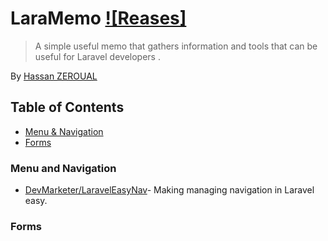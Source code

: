 # LaraMemo  [![Reases]](https://github.com/webapplica/laramemo/releases)

> A simple useful memo that gathers information and tools that can be useful for Laravel developers .

By [Hassan ZEROUAL](https://github.com/webapplica)

## Table of Contents

- [Menu & Navigation](#menu-and-navigation")
- [Forms](#forms")

### Menu and Navigation

* [DevMarketer/LaravelEasyNav](https://github.com/DevMarketer/LaravelEasyNav)- Making managing navigation in Laravel easy.

### Forms
